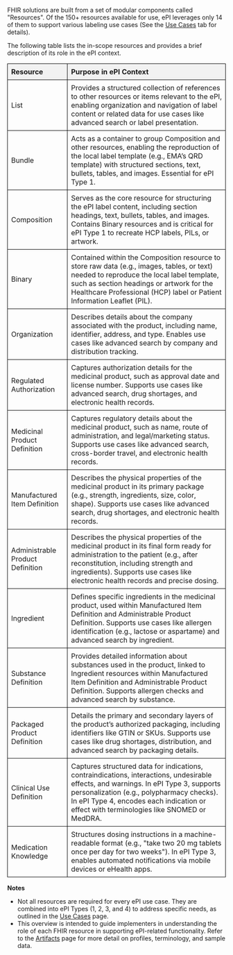 FHIR solutions are built from a set of modular components called "Resources". Of the 150+ resources available for use, ePI leverages only 14 of them to support various labeling use cases (See the [Use Cases](https://build.fhir.org/ig/HL7/emedicinal-product-info/usecases.html) tab for details). 

The following table lists the in-scope resources and provides a brief description of its role in the ePI context. 

<table style="border-collapse: collapse; width: 100%;">
  <thead>
    <tr>
      <th style="border: 1px solid black; padding: 8px; text-align: left; background-color: #f2f2f2;">Resource</th>
      <th style="border: 1px solid black; padding: 8px; text-align: left; background-color: #f2f2f2;">Purpose in ePI Context</th>
    </tr>
  </thead>
  <tbody>
    <tr>
      <td style="border: 1px solid black; padding: 8px; text-align: left;">List</td>
      <td style="border: 1px solid black; padding: 8px; text-align: left;">Provides a structured collection of references to other resources or items relevant to the ePI, enabling organization and navigation of label content or related data for use cases like advanced search or label presentation.</td>
    </tr>
    <tr>
      <td style="border: 1px solid black; padding: 8px; text-align: left;">Bundle</td>
      <td style="border: 1px solid black; padding: 8px; text-align: left;">Acts as a container to group Composition and other resources, enabling the reproduction of the local label template (e.g., EMA’s QRD template) with structured sections, text, bullets, tables, and images. Essential for ePI Type 1.</td>
    </tr>
    <tr>
      <td style="border: 1px solid black; padding: 8px; text-align: left;">Composition</td>
      <td style="border: 1px solid black; padding: 8px; text-align: left;">Serves as the core resource for structuring the ePI label content, including section headings, text, bullets, tables, and images. Contains Binary resources and is critical for ePI Type 1 to recreate HCP labels, PILs, or artwork.</td>
    </tr>
    <tr>
      <td style="border: 1px solid black; padding: 8px; text-align: left;">Binary</td>
      <td style="border: 1px solid black; padding: 8px; text-align: left;">Contained within the Composition resource to store raw data (e.g., images, tables, or text) needed to reproduce the local label template, such as section headings or artwork for the Healthcare Professional (HCP) label or Patient Information Leaflet (PIL).</td>
    </tr>
    <tr>
      <td style="border: 1px solid black; padding: 8px; text-align: left;">Organization</td>
      <td style="border: 1px solid black; padding: 8px; text-align: left;">Describes details about the company associated with the product, including name, identifier, address, and type. Enables use cases like advanced search by company and distribution tracking.</td>
    </tr>
    <tr>
      <td style="border: 1px solid black; padding: 8px; text-align: left;">Regulated Authorization</td>
      <td style="border: 1px solid black; padding: 8px; text-align: left;">Captures authorization details for the medicinal product, such as approval date and license number. Supports use cases like advanced search, drug shortages, and electronic health records.</td>
    </tr>
    <tr>
      <td style="border: 1px solid black; padding: 8px; text-align: left;">Medicinal Product Definition</td>
      <td style="border: 1px solid black; padding: 8px; text-align: left;">Captures regulatory details about the medicinal product, such as name, route of administration, and legal/marketing status. Supports use cases like advanced search, cross-border travel, and electronic health records.</td>
    </tr>
    <tr>
      <td style="border: 1px solid black; padding: 8px; text-align: left;">Manufactured Item Definition</td>
      <td style="border: 1px solid black; padding: 8px; text-align: left;">Describes the physical properties of the medicinal product in its primary package (e.g., strength, ingredients, size, color, shape). Supports use cases like advanced search, drug shortages, and electronic health records.</td>
    </tr>
    <tr>
      <td style="border: 1px solid black; padding: 8px; text-align: left;">Administrable Product Definition</td>
      <td style="border: 1px solid black; padding: 8px; text-align: left;">Describes the physical properties of the medicinal product in its final form ready for administration to the patient (e.g., after reconstitution, including strength and ingredients). Supports use cases like electronic health records and precise dosing.</td>
    </tr>
    <tr>
      <td style="border: 1px solid black; padding: 8px; text-align: left;">Ingredient</td>
      <td style="border: 1px solid black; padding: 8px; text-align: left;">Defines specific ingredients in the medicinal product, used within Manufactured Item Definition and Administrable Product Definition. Supports use cases like allergen identification (e.g., lactose or aspartame) and advanced search by ingredient.</td>
    </tr>
    <tr>
      <td style="border: 1px solid black; padding: 8px; text-align: left;">Substance Definition</td>
      <td style="border: 1px solid black; padding: 8px; text-align: left;">Provides detailed information about substances used in the product, linked to Ingredient resources within Manufactured Item Definition and Administrable Product Definition. Supports allergen checks and advanced search by substance.</td>
    </tr>
    <tr>
      <td style="border: 1px solid black; padding: 8px; text-align: left;">Packaged Product Definition</td>
      <td style="border: 1px solid black; padding: 8px; text-align: left;">Details the primary and secondary layers of the product’s authorized packaging, including identifiers like GTIN or SKUs. Supports use cases like drug shortages, distribution, and advanced search by packaging details.</td>
    </tr>
    <tr>
      <td style="border: 1px solid black; padding: 8px; text-align: left;">Clinical Use Definition</td>
      <td style="border: 1px solid black; padding: 8px; text-align: left;">Captures structured data for indications, contraindications, interactions, undesirable effects, and warnings. In ePI Type 3, supports personalization (e.g., polypharmacy checks). In ePI Type 4, encodes each indication or effect with terminologies like SNOMED or MedDRA.</td>
    </tr>
    <tr>
      <td style="border: 1px solid black; padding: 8px; text-align: left;">Medication Knowledge</td>
      <td style="border: 1px solid black; padding: 8px; text-align: left;">Structures dosing instructions in a machine-readable format (e.g., "take two 20 mg tablets once per day for two weeks"). In ePI Type 3, enables automated notifications via mobile devices or eHealth apps.</td>
    </tr>
  </tbody>
</table>

**Notes**
- Not all resources are required for every ePI use case. They are combined into ePI Types (1, 2, 3, and 4) to address specific needs, as outlined in the [Use Cases](https://build.fhir.org/ig/HL7/emedicinal-product-info/usecases.html) page.
- This overview is intended to guide implementers in understanding the role of each FHIR resource in supporting ePI-related functionality. Refer to the [Artifacts](https://build.fhir.org/ig/HL7/emedicinal-product-info/artifacts.html) page for more detail on profiles, terminology, and sample data.